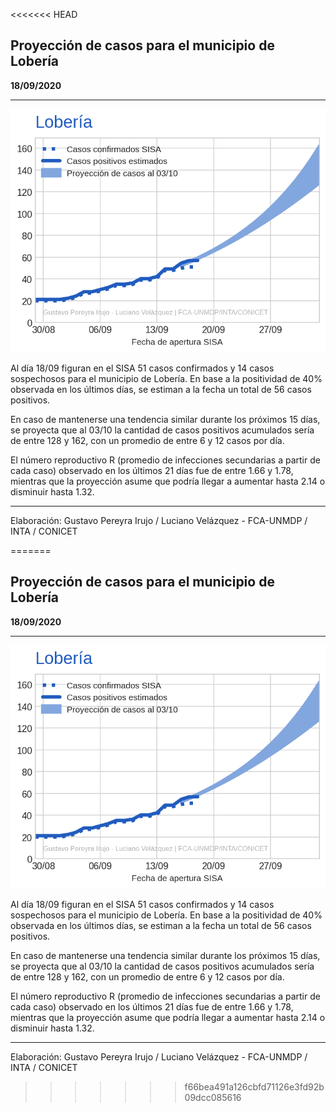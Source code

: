 <<<<<<< HEAD
## Proyección de casos para el municipio de Lobería

**18/09/2020**

---
![](proyección_lobería.png?raw=true)

Al día 18/09 figuran en el SISA 51 casos confirmados y 14 casos sospechosos para el municipio de Lobería. En base a la positividad de 40% observada en los últimos días, se estiman a la fecha un total de 56 casos positivos.

En caso de mantenerse una tendencia similar durante los próximos 15 días, se proyecta que al 03/10 la cantidad de casos positivos acumulados sería de entre 128 y 162, con un promedio de entre 6 y 12 casos por día.

El número reproductivo R (promedio de infecciones secundarias a partir de cada caso) observado en los últimos 21 días fue de entre 1.66 y 1.78, mientras que la proyección asume que podría llegar a aumentar hasta 2.14 o disminuir hasta 1.32. 

---

Elaboración: Gustavo Pereyra Irujo / Luciano Velázquez - FCA-UNMDP / INTA / CONICET

=======
## Proyección de casos para el municipio de Lobería

**18/09/2020**

---
![](proyección_lobería.png?raw=true)

Al día 18/09 figuran en el SISA 51 casos confirmados y 14 casos sospechosos para el municipio de Lobería. En base a la positividad de 40% observada en los últimos días, se estiman a la fecha un total de 56 casos positivos.

En caso de mantenerse una tendencia similar durante los próximos 15 días, se proyecta que al 03/10 la cantidad de casos positivos acumulados sería de entre 128 y 162, con un promedio de entre 6 y 12 casos por día.

El número reproductivo R (promedio de infecciones secundarias a partir de cada caso) observado en los últimos 21 días fue de entre 1.66 y 1.78, mientras que la proyección asume que podría llegar a aumentar hasta 2.14 o disminuir hasta 1.32. 

---

Elaboración: Gustavo Pereyra Irujo / Luciano Velázquez - FCA-UNMDP / INTA / CONICET

>>>>>>> f66bea491a126cbfd71126e3fd92b09dcc085616
